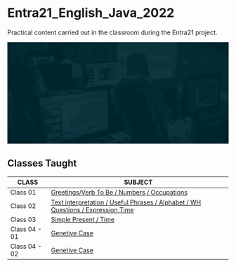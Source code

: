 # Entra21_English_Java_2022
Practical content carried out in the classroom during the Entra21 project.

![Gif Entra21](./gif/entra21.gif)

## Classes Taught

| CLASS | SUBJECT |
|------|---------|
|Class 01|[Greetings/Verb To Be / Numbers / Occupations](./Class_01/)
|Class 02|[Text interpretation / Useful Phrases / Alphabet / WH Questions / Expression Time](./Class_02/)
|Class 03|[Simple Present / Time ](./Class_03/)
|Class 04 - 01|[Genetive Case](./Class_04-01/)
|Class 04 - 02|[Genetive Case](./Class_04-01/)